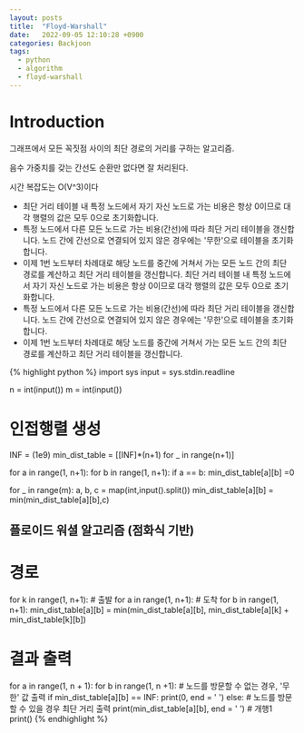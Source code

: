 ```yaml
---
layout: posts
title:  "Floyd-Warshall"
date:   2022-09-05 12:10:28 +0900
categories: Backjoon
tags:
  - python
  - algorithm
  - floyd-warshall
---
```


# Introduction

그래프에서 모든 꼭짓점 사이의 최단 경로의 거리를 구하는 알고리즘.

음수 가중치를 갖는 간선도 순환만 없다면 잘 처리된다.

시간 복잡도는 O(V^3)이다


* 최단 거리 테이블 내 특정 노드에서 자기 자신 노드로 가는 비용은 항상 0이므로 대각 행렬의 값은 모두 0으로 초기화합니다.
* 특정 노드에서 다른 모든 노드로 가는 비용(간선)에 따라 최단 거리 테이블을 갱신합니다. 노드 간에 간선으로 연결되어 있지 않은 경우에는 '무한'으로 테이블을 초기화합니다.
* 이제 1번 노드부터 차례대로 해당 노드를 중간에 거쳐서 가는 모든 노드 간의 최단 경로를 계산하고 최단 거리 테이블을 갱신합니다. 최단 거리 테이블 내 특정 노드에서 자기 자신 노드로 가는 비용은 항상 0이므로 대각 행렬의 값은 모두 0으로 초기화합니다.
* 특정 노드에서 다른 모든 노드로 가는 비용(간선)에 따라 최단 거리 테이블을 갱신합니다. 노드 간에 간선으로 연결되어 있지 않은 경우에는 '무한'으로 테이블을 초기화합니다.
* 이제 1번 노드부터 차례대로 해당 노드를 중간에 거쳐서 가는 모든 노드 간의 최단 경로를 계산하고 최단 거리 테이블을 갱신합니다. 


{% highlight python %}
import sys
input = sys.stdin.readline

n = int(input())
m = int(input())

# 인접행렬 생성
INF = (1e9)
min_dist_table = [[INF]*(n+1) for _ in range(n+1)]

for a in range(1, n+1):
    for b in range(1, n+1):
        if a == b:
            min_dist_table[a][b] =0

for _ in range(m):
    a, b, c = map(int,input().split())
    min_dist_table[a][b] = min(min_dist_table[a][b],c)

## 플로이드 워셜 알고리즘 (점화식 기반)
# 경로
for k in range(1, n+1):
    # 출발
    for a in range(1, n+1):
        # 도착
        for b in range(1, n+1):
            min_dist_table[a][b] = min(min_dist_table[a][b], min_dist_table[a][k] + min_dist_table[k][b])

# 결과 출력
for a in range(1, n + 1):
    for b in range(1, n +1):
        # 노드를 방문할 수 없는 경우, '무한' 값 출력
        if min_dist_table[a][b] == INF:
            print(0, end = ' ')
        else:
            # 노드를 방문할 수 있을 경우 최단 거리 출력
            print(min_dist_table[a][b], end = ' ')
    # 개행1
    print()
{% endhighlight %}